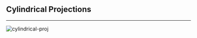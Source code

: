 ## Cylindrical Projections

----

![cylindrical-proj](http://storm-is-brewing.com/img/bootcamp/cylindrical_projection.jpg)
